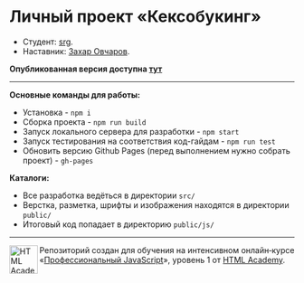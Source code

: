 # Личный проект «Кексобукинг»

* Студент: [srg](https://up.htmlacademy.ru/javascript/19/user/1028327).
* Наставник: [Захар Овчаров](https://htmlacademy.ru/profile/id906939).

**Опубликованная версия доступна [тут](https://dreadwood.github.io/keksobooking/)**

---

**Основные команды для работы:**

* Установка - `npm i`
* Сборка проекта - `npm run build`
* Запуск локального сервера для разработки - `npm start`
* Запуск тестирования на соответствия код-гайдам - `npm run test`
* Обновить версию Github Pages (перед выполнением нужно собрать проект) - `gh-pages`

**Каталоги:**

* Все разработка ведёться в директории `src/`
* Верстка, разметка, шрифты и изображения находятся в директории `public/`
* Итоговый код попадает в директорию `public/js/`

---

<a href="https://htmlacademy.ru/intensive/javascript"><img align="left" width="50" height="50" alt="HTML Academy" src="https://up.htmlacademy.ru/static/img/intensive/javascript/logo-for-github-2.png"></a>

Репозиторий создан для обучения на интенсивном онлайн‑курсе «[Профессиональный JavaScript](https://htmlacademy.ru/intensive/javascript)», уровень 1 от [HTML Academy](https://htmlacademy.ru).
